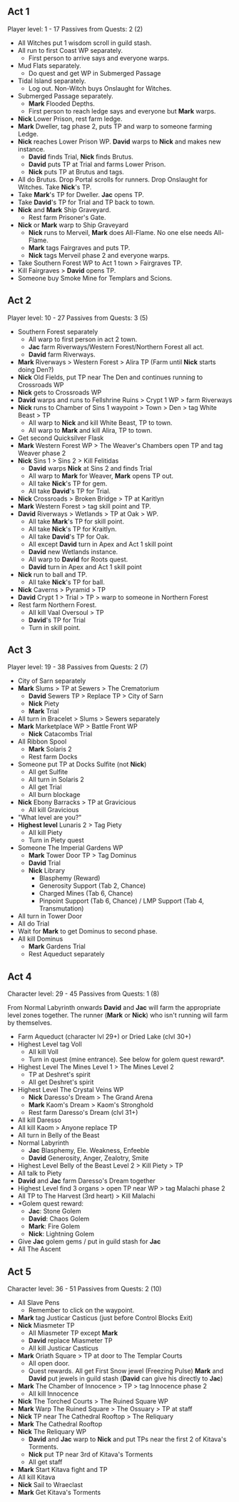 ## Act 1

Player level: 1 - 17
Passives from Quests: 2 (2)

- All Witches put 1 wisdom scroll in guild stash.
- All run to first Coast WP separately.
  - First person to arrive says and everyone warps.
- Mud Flats separately.
  - Do quest and get WP in Submerged Passage
- Tidal Island separately.
  - Log out. Non-Witch buys Onslaught for Witches.
- Submerged Passage separately.
  - **Mark** Flooded Depths.
  - First person to reach ledge says and everyone but **Mark** warps.
- **Nick** Lower Prison, rest farm ledge.
- **Mark** Dweller, tag phase 2, puts TP and warp to someone farming Ledge.
- **Nick** reaches Lower Prison WP. **David** warps to **Nick** and makes new instance.
  - **David** finds Trial, **Nick** finds Brutus.
  - **David** puts TP at Trial and farms Lower Prison.
  - **Nick** puts TP at Brutus and tags.
- All do Brutus. Drop Portal scrolls for runners. Drop Onslaught for Witches. Take **Nick**'s TP.
- Take **Mark**'s TP for Dweller. **Jac** opens TP.
- Take **David**'s TP for Trial and TP back to town.
- **Nick** and **Mark** Ship Graveyard.
  - Rest farm Prisoner's Gate.
- **Nick** or **Mark** warp to Ship Graveyard
  - **Nick** runs to Merveil, **Mark** does All-Flame. No one else needs All-Flame.
  - **Mark** tags Fairgraves and puts TP.
  - **Nick** tags Merveil phase 2 and everyone warps.
- Take Southern Forest WP to Act 1 town > Fairgraves TP.
- Kill Fairgraves > **David** opens TP.
- Someone buy Smoke Mine for Templars and Scions.

## Act 2

Player level: 10 - 27
Passives from Quests: 3 (5)

- Southern Forest separately
  - All warp to first person in act 2 town.
  - **Jac** farm Riverways/Western Forest/Northern Forest all act.
  - **David** farm Riverways.
- **Mark** Riverways > Western Forest > Alira TP (Farm until **Nick** starts doing Den?)
- **Nick** Old Fields, put TP near The Den and continues running to Crossroads WP
- **Nick** gets to Crossroads WP
- **David** warps and runs to Fellshrine Ruins > Crypt 1 WP > farm Riverways
- **Nick** runs to Chamber of Sins 1 waypoint > Town > Den > tag White Beast > TP
  - All warp to **Nick** and kill White Beast, TP to town.
  - All warp to **Mark** and kill Alira, TP to town.
- Get second Quicksilver Flask
- **Mark** Western Forest WP > The Weaver's Chambers open TP and tag Weaver phase 2
- **Nick** Sins 1 > Sins 2 > Kill Felitidas
  - **David** warps **Nick** at Sins 2 and finds Trial
  - All warp to **Mark** for Weaver, **Mark** opens TP out.
  - All take **Nick**'s TP for gem.
  - All take **David**'s TP for Trial.
- **Nick** Crossroads > Broken Bridge > TP at Karitlyn
- **Mark** Western Forest > tag skill point and TP.
- **David** Riverways > Wetlands > TP at Oak > WP.
  - All take **Mark**'s TP for skill point.
  - All take **Nick**'s TP for Kraitlyn.
  - All take **David**'s TP for Oak.
  - All except **David** turn in Apex and Act 1 skill point
  - **David** new Wetlands instance.
  - All warp to **David** for Roots quest.
  - **David** turn in Apex and Act 1 skill point
- **Nick** run to ball and TP.
  - All take **Nick**'s TP for ball.
- **Nick** Caverns > Pyramid > TP
- **David** Crypt 1 > Trial > TP > warp to someone in Northern Forest
- Rest farm Northern Forest.
  - All kill Vaal Oversoul > TP
  - **David**'s TP for Trial
  - Turn in skill point.

## Act 3

Player level: 19 - 38
Passives from Quests: 2 (7)

- City of Sarn separately
- **Mark** Slums > TP at Sewers > The Crematorium
  - **David** Sewers TP > Replace TP > City of Sarn
  - **Nick** Piety
  - **Mark** Trial
- All turn in Bracelet > Slums > Sewers separately
- **Mark** Marketplace WP > Battle Front WP
  - **Nick** Catacombs Trial
- All Ribbon Spool
  - **Mark** Solaris 2
  - Rest farm Docks
- Someone put TP at Docks Sulfite (not **Nick**)
  - All get Sulfite
  - All turn in Solaris 2
  - All get Trial
  - All burn blockage
- **Nick** Ebony Barracks > TP at Gravicious
  - All kill Gravicious
- "What level are you?"
- **Highest level** Lunaris 2 > Tag Piety
  - All kill Piety
  - Turn in Piety quest
- Someone The Imperial Gardens WP
  - **Mark** Tower Door TP > Tag Dominus
  - **David** Trial
  - **Nick** Library
    - Blasphemy (Reward)
    - Generosity Support (Tab 2, Chance)
    - Charged Mines (Tab 6, Chance)
    - Pinpoint Support (Tab 6, Chance) / LMP Support (Tab 4, Transmutation)
- All turn in Tower Door
- All do Trial
- Wait for **Mark** to get Dominus to second phase.
- All kill Dominus
  - **Mark** Gardens Trial
  - Rest Aqueduct separately

## Act 4

Character level: 29 - 45
Passives from Quests: 1 (8)

From Normal Labyrinth onwards **David** and **Jac** will farm the appropriate level zones together. The runner (**Mark** or **Nick**) who isn't running will farm by themselves.

- Farm Aqueduct (character lvl 29+) or Dried Lake (clvl 30+)
- Highest Level tag Voll
  - All kill Voll
  - Turn in quest (mine entrance). See below for golem quest reward\*.
- Highest Level The Mines Level 1 > The Mines Level 2
  - TP at Deshret's spirit
  - All get Deshret's spirit
- Highest Level The Crystal Veins WP
  - **Nick** Daresso's Dream > The Grand Arena
  - **Mark** Kaom's Dream > Kaom's Stronghold
  - Rest farm Daresso's Dream (clvl 31+)
- All kill Daresso
- All kill Kaom > Anyone replace TP
- All turn in Belly of the Beast
- Normal Labyrinth
  - **Jac** Blasphemy, Ele. Weakness, Enfeeble
  - **David** Generosity, Anger, Zealotry, Smite
- Highest Level Belly of the Beast Level 2 > Kill Piety > TP
- All talk to Piety
- **David** and **Jac** farm Daresso's Dream together
- Highest Level find 3 organs > open TP near WP > tag Malachi phase 2
- All TP to The Harvest (3rd heart) > Kill Malachi
- \*Golem quest reward:
  - **Jac**: Stone Golem
  - **David**: Chaos Golem
  - **Mark**: Fire Golem
  - **Nick**: Lightning Golem
- Give **Jac** golem gems / put in guild stash for **Jac**
- All The Ascent

## Act 5

Character level: 36 - 51
Passives from Quests: 2 (10)

- All Slave Pens
  - Remember to click on the waypoint.
- **Mark** tag Justicar Casticus (just before Control Blocks Exit)
- **Nick** Miasmeter TP
  - All Miasmeter TP except **Mark**
  - **David** replace Miasmeter TP
  - All kill Justicar Casticus
- **Mark** Oriath Square > TP at door to The Templar Courts
  - All open door.
  - Quest rewards. All get First Snow jewel (Freezing Pulse) **Mark** and **David** put jewels in guild stash (**David** can give his directly to **Jac**)
- **Mark** The Chamber of Innocence > TP > tag Innocence phase 2
  - All kill Innocence
- **Nick** The Torched Courts > The Ruined Square WP
- **Mark** Warp The Ruined Square > The Ossuary > TP at staff
- **Nick** TP near The Cathedral Rooftop > The Reliquary
- **Mark** The Cathedral Rooftop
- **Nick** The Reliquary WP
  - **David** and **Jac** warp to **Nick** and put TPs near the first 2 of Kitava's Torments.
  - **Nick** put TP near 3rd of Kitava's Torments
  - All get staff
- **Mark** Start Kitava fight and TP
- All kill Kitava
- **Nick** Sail to Wraeclast
- **Mark** Get Kitava's Torments
